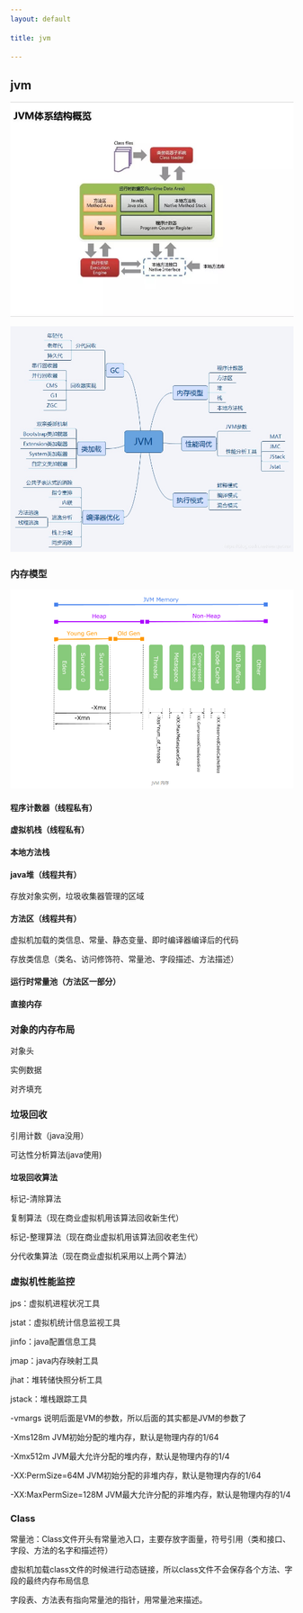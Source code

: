 ```yaml
---
layout: default

title: jvm

---
```


## jvm

![](https://github.com/garydai/garydai.github.com/raw/master/_posts/pic/jvm.jpg)

![](https://github.com/garydai/garydai.github.com/raw/master/_posts/pic/jvm2.jpg)

### 内存模型
![](https://github.com/garydai/garydai.github.com/raw/master/_posts/pic/jvm.png)
#### 程序计数器（线程私有）

#### 虚拟机栈（线程私有）

#### 本地方法栈

#### java堆（线程共有）
存放对象实例，垃圾收集器管理的区域

#### 方法区（线程共有）
虚拟机加载的类信息、常量、静态变量、即时编译器编译后的代码

存放类信息（类名、访问修饰符、常量池、字段描述、方法描述）
#### 运行时常量池（方法区一部分）

#### 直接内存

### 对象的内存布局
对象头

实例数据

对齐填充

### 垃圾回收
引用计数（java没用）

可达性分析算法(java使用)
#### 垃圾回收算法
标记-清除算法

复制算法（现在商业虚拟机用该算法回收新生代）

标记-整理算法（现在商业虚拟机用该算法回收老生代）

分代收集算法（现在商业虚拟机采用以上两个算法）

### 虚拟机性能监控
jps：虚拟机进程状况工具

jstat：虚拟机统计信息监视工具

jinfo：java配置信息工具

jmap：java内存映射工具

jhat：堆转储快照分析工具

jstack：堆栈跟踪工具

-vmargs 说明后面是VM的参数，所以后面的其实都是JVM的参数了

-Xms128m JVM初始分配的堆内存，默认是物理内存的1/64

-Xmx512m JVM最大允许分配的堆内存，默认是物理内存的1/4

-XX:PermSize=64M JVM初始分配的非堆内存，默认是物理内存的1/64

-XX:MaxPermSize=128M JVM最大允许分配的非堆内存，默认是物理内存的1/4





### Class
常量池：Class文件开头有常量池入口，主要存放字面量，符号引用（类和接口、字段、方法的名字和描述符）

虚拟机加载class文件的时候进行动态链接，所以class文件不会保存各个方法、字段的最终内存布局信息


字段表、方法表有指向常量池的指针，用常量池来描述。